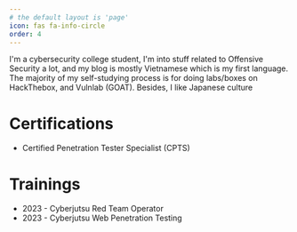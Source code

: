 ```yaml
---
# the default layout is 'page'
icon: fas fa-info-circle
order: 4
---
```


I'm a cybersecurity college student, I'm into stuff related to Offensive Security a lot, and my blog is mostly Vietnamese which is my first language. The majority of my self-studying process is for doing labs/boxes on HackThebox, and Vulnlab (GOAT). Besides, I like Japanese culture

# Certifications
- Certified Penetration Tester Specialist (CPTS)

# Trainings
- 2023 - Cyberjutsu Red Team Operator
- 2023 - Cyberjutsu Web Penetration Testing